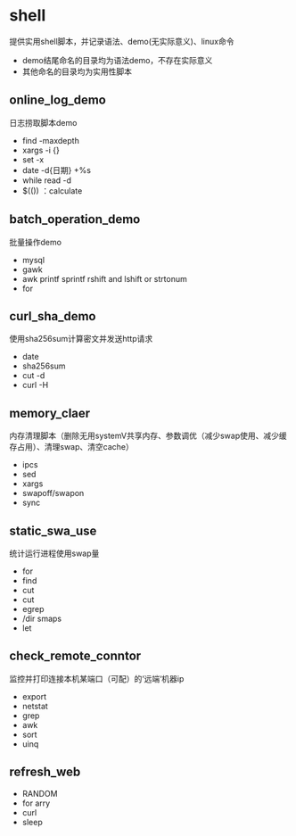 # shell
提供实用shell脚本，并记录语法、demo(无实际意义)、linux命令
- demo结尾命名的目录均为语法demo，不存在实际意义
- 其他命名的目录均为实用性脚本

## online\_log\_demo
日志捞取脚本demo
- find -maxdepth
- xargs -i {}
- set -x
- date -d{日期} +%s
- while read -d
- $(()) ：calculate

## batch\_operation\_demo
批量操作demo
- mysql
- gawk
- awk printf sprintf rshift and lshift or strtonum
- for

## curl\_sha\_demo
使用sha256sum计算密文并发送http请求
- date
- sha256sum
- cut -d
- curl -H

## memory\_claer
内存清理脚本（删除无用systemV共享内存、参数调优（减少swap使用、减少缓存占用）、清理swap、清空cache）
- ipcs
- sed
- xargs
- swapoff/swapon
- sync

## static\_swa\_use
统计运行进程使用swap量
- for
- find 
- cut
- cut
- egrep
- /dir smaps
- let

## check\_remote\_conntor
监控并打印连接本机某端口（可配）的‘远端‘机器ip
- export
- netstat
- grep
- awk
- sort
- uinq

## refresh\_web
- RANDOM
- for arry
- curl
- sleep
